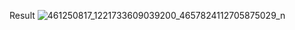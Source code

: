 Result
![461250817_1221733609039200_4657824112705875029_n](https://github.com/user-attachments/assets/96eb02f2-f048-404a-9eef-f7c43ef6366a)
